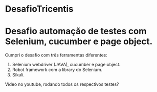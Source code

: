 # DesafioTricentis
# Desafio automação de testes com Selenium, cucumber e page object. 

Cumpri o desafio com três ferramentas diferentes:
1. Selenium webdriver (JAVA), cucumber e page object.
2. Robot framework com a library do Selenium.
3. Sikuli.


Vídeo no youtube, rodando todos os respectivos testes? 
